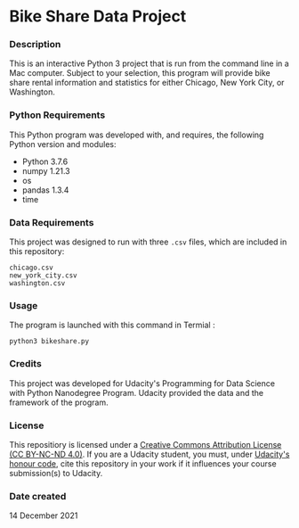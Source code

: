 # Bike Share Data Project

### Description
This is an interactive Python 3 project that is run from the command line in a Mac computer. Subject to your selection, this program will provide bike share rental information and statistics for either Chicago, New York City, or Washington.

### Python Requirements
This Python program was developed with, and requires, the following Python version and modules:
- Python 3.7.6
- numpy 1.21.3
- os
- pandas 1.3.4
- time

### Data Requirements
This project was designed to run with three `.csv` files, which are included in this repository:
```
chicago.csv
new_york_city.csv
washington.csv
```

### Usage
The program is launched with this command in Termial :

`python3 bikeshare.py`

### Credits
This project was developed for Udacity's Programming for Data Science with Python Nanodegree Program. Udacity provided the data and the framework of the program.

### License
This repositiory is licensed under a [Creative Commons Attribution License (CC BY-NC-ND 4.0)](https://creativecommons.org/licenses/by-nc-nd/4.0/). If you are a Udacity student, you must, under [Udacity's honour code](https://www.udacity.com/legal/en-us/honor-code), cite this repository in your work if it influences your course submission(s) to Udacity.

### Date created
14 December 2021

